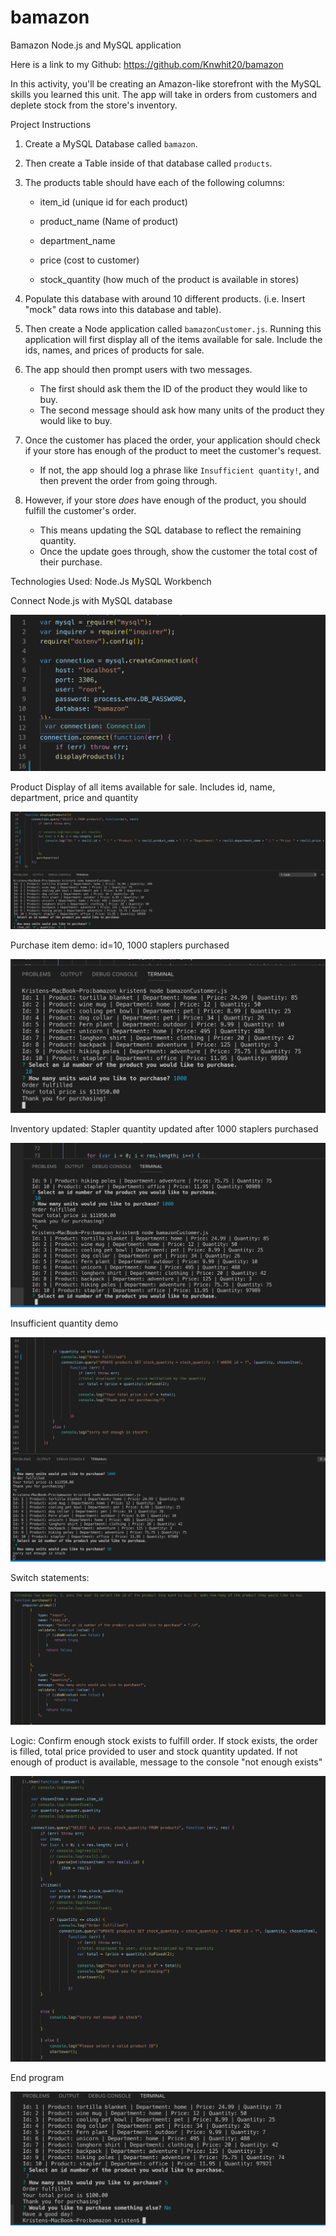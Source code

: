 # bamazon

Bamazon Node.js and MySQL application

Here is a link to my Github: https://github.com/Knwhit20/bamazon

In this activity, you'll be creating an Amazon-like storefront with the MySQL skills you learned this unit. The app will take in orders from customers and deplete stock from the store's inventory. 

Project Instructions
1. Create a MySQL Database called `bamazon`.

2. Then create a Table inside of that database called `products`.

3. The products table should have each of the following columns:

   * item_id (unique id for each product)

   * product_name (Name of product)

   * department_name

   * price (cost to customer)

   * stock_quantity (how much of the product is available in stores)

4. Populate this database with around 10 different products. (i.e. Insert "mock" data rows into this database and table).

5. Then create a Node application called `bamazonCustomer.js`. Running this application will first display all of the items available for sale. Include the ids, names, and prices of products for sale.

6. The app should then prompt users with two messages.

   * The first should ask them the ID of the product they would like to buy.
   * The second message should ask how many units of the product they would like to buy.

7. Once the customer has placed the order, your application should check if your store has enough of the product to meet the customer's request.

   * If not, the app should log a phrase like `Insufficient quantity!`, and then prevent the order from going through.

8. However, if your store _does_ have enough of the product, you should fulfill the customer's order.
   * This means updating the SQL database to reflect the remaining quantity.
   * Once the update goes through, show the customer the total cost of their purchase.


Technologies Used:
Node.Js
MySQL Workbench

Connect Node.js with MySQL database

![Image of mySQL connection](images/Connect_MySQL.png)


Product Display of all items available for sale. Includes id, name, department, price and quantity

![Image of product display in the console](images/display_products.png)


Purchase item demo: id=10, 1000 staplers purchased

![Image of stapler purchase in console](images/purchase_stapler.png)


Inventory updated: Stapler quantity updated after 1000 staplers purchased

![Image of updated stapler quantity after order placed](images/stapler_inventory_updated.png)


Insufficient quantity demo

![Image of insufficient  quantity of item to place order](images/insufficient_quantity.png)


Switch statements:

![Image of switch statements](images/switch_statements.png)


Logic: Confirm enough stock exists to fulfill order. If stock exists, the order is filled, total price provided to user and stock quantity updated.  If not enough of product is available, message to the console "not enough exists"

![image of order logic](images/logic_code.png)


End program 

![Image of program end](images/end_program.png)




